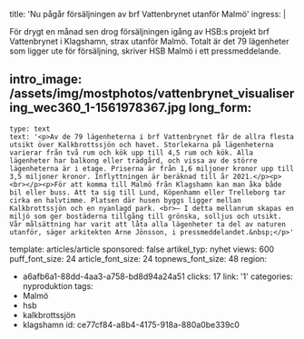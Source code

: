 title: 'Nu pågår försäljningen av brf Vattenbrynet utanför Malmö'
ingress: |
  <p>För drygt en månad sen drog försäljningen igång av HSB:s projekt brf Vattenbrynet i Klagshamn, strax utanför Malmö. Totalt är det 79 lägenheter som ligger ute för försäljning, skriver HSB Malmö i ett pressmeddelande.
  </p>
  
intro_image: /assets/img/mostphotos/vattenbrynet_visualisering_wec360_1-1561978367.jpg
long_form:
  -
    type: text
    text: '<p>Av de 79 lägenheterna i brf Vattenbrynet får de allra flesta utsikt över Kalkbrottssjön och havet. Storlekarna på lägenheterna varierar från två rum och kök upp till 4,5 rum och kök. Alla lägenheter har balkong eller trädgård, och vissa av de större lägenheterna är i etage. Priserna är från 1,6 miljoner kronor upp till 3,5 miljoner kronor. Inflyttningen är beräknad till år 2021.</p><p><br></p><p>För att komma till Malmö från Klagshamn kan man åka både bil eller buss. Att ta sig till Lund, Köpenhamn eller Trelleborg tar cirka en halvtimme. Platsen där husen byggs ligger mellan Kalkbrottssjön och en nyanlagd park. <br>– I detta mellanrum skapas en miljö som ger bostäderna tillgång till grönska, solljus och utsikt. Vår målsättning har varit att låta alla lägenheter ta del av naturen utanför, säger arkitekten Arne Jönsson, i pressmeddelandet.&nbsp;</p>'
template: articles/article
sponsored: false
artikel_typ: nyhet
views: 600
puff_font_size: 24
article_font_size: 24
topnews_font_size: 48
region:
  - a6afb6a1-88dd-4aa3-a758-bd8d94a24a51
clicks: 17
link: '1'
categories: nyproduktion
tags:
  - Malmö
  - hsb
  - kalkbrottssjön
  - klagshamn
id: ce77cf84-a8b4-4175-918a-880a0be339c0

